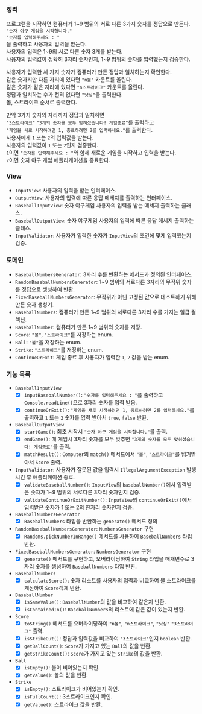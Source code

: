 ### 정리

프로그램을 시작하면 컴퓨터가 1~9 범위의 서로 다른 3가지 숫자를 정답으로 만든다.<br>
`"숫자 야구 게임을 시작합니다."`<br>
`"숫자를 입력해주세요 : "`<br>
을 출력하고 사용자의 입력을 받는다.<br>
사용자의 입력은 1~9의 서로 다른 숫자 3개를 받는다.<br>
사용자의 입력값이 정확히 3자리 숫자인지, 1~9 범위의 숫자를 입력했는지 검증한다.<br>

사용자가 입력한 세 가지 숫자가 컴퓨터가 만든 정답과 일치하는지 확인한다.<br>
같은 숫자지만 다른 자리에 있다면 `"n볼"` 카운트를 올린다.<br>
같은 숫자가 같은 자리에 있다면 `"n스트라이크"` 카운트를 올린다.<br>
정답과 일치하는 수가 전혀 없다면 `"낫싱"`을 출력한다.<br>
볼, 스트라이크 순서로 출력한다.<br>

만약 3가지 숫자와 자리까지 정답과 일치하면<br>
`"3스트라이크"`
`"3개의 숫자를 모두 맞히셨습니다! 게임종료"`를 출력하고<br>
`"게임을 새로 시작하려면 1, 종료하려면 2를 입력하세요."`를 출력한다.<br>
사용자에게 `1` 또는 `2`의 입력값을 받는다.<br>
사용자의 입력값이 `1` 또는 `2`인지 검증한다.<br>
`1`이면 `"숫자를 입력해주세요 : "`와 함께 새로운 게임을 시작하고 입력을 받는다.<br>
`2`이면 숫자 야구 게임 애플리케이션을 종료한다.

### View

- `InputView`: 사용자의 입력을 받는 인터페이스.
- `OutputView`: 사용자의 입력에 따른 응답 메세지를 출력하는 인터페이스.
- `BaseballInputView`: 숫자 야구게임 사용자의 입력을 받는 메세지 출력하는 클래스.
- `BaseballOutputView`: 숫자 야구게임 사용자의 입력에 따른 응답 메세지 출력하는 클래스.
- `InputValidator`: 사용자가 입력한 숫자가 `InputView`의 조건에 맞게 입력했는지 검증.

### 도메인

- `BaseballNumbersGenerator`: 3자리 수를 반환하는 메서드가 정의된 인터페이스.
- `RandomBaseballNumbersGenerator`: 1~9 범위의 서로다른 3자리의 무작위 숫자를 정답으로 생성하여 반환.
- `FixedBaseballNumbersGenerator`: 무작위가 아닌 고정된 값으로 테스트하기 위해 만든 숫자 생성기.
- `BaseballNumbers`: 컴퓨터가 만든 1~9 범위의 서로다른 3자리 수를 가지는 일급 컬렉션.
- `BaseballNumber`: 컴퓨터가 만든 1~9 범위의 숫자를 저장.
- `Score`: `"볼"`, `"스트라이크"`를 저장하는 enum.
- `Ball`: `"볼"`을 저장하는 enum.
- `Strike`: `"스트라이크"`를 저장하는 enum.
- `ContinueOrExit`: 게임 종료 후 사용자가 입력한 `1`, `2` 값을 받는 enum.

### 기능 목록

- `BaseballInputView`
    - [x] `inputBaseballNumber()`: `"숫자를 입력해주세요 : "`를 출력하고 `Console.readLine()`으로 3자리 숫자를 입력 받음.
    - [x] `continueOrExit()`: `"게임을 새로 시작하려면 1, 종료하려면 2를 입력하세요."`를 출력하고 `1` 또는 `2` 숫자를 입력 받아서 `true`, `false` 반환.
- `BaseballOutputView`
    - [x] `startGame()`: 최초 시작시 `"숫자 야구 게임을 시작합니다."`를 출력.
    - [x] `endGame()`: 매 게임시 3자리 숫자를 모두 맞추면 `"3개의 숫자를 모두 맞히셨습니다! 게임종료"`를 출력.
    - [x] `matchResult()`: `Computer`의 `match()` 메서드에서 `"볼"`, `"스트라이크"`를 넘겨받아서 `Score` 출력.
- `InputValidator`: 사용자가 잘못된 값을 입력시 `IllegalArgumentException` 발생시킨 후 애플리케이션 종료.
    - [x] `validateBaseballNumber()`: `InputView`의 `baseballNumber()`에서 입력받은 숫자가 1~9 범위의 서로다른 3자리 숫자인지 검증.
    - [x] `validateContinueOrExitNumber()`: `InputView`의 `continueOrExit()`에서 입력받은 숫자가 1 또는 2의 한자리 숫자인지 검증.
- `BaseballNumbersGenerator`
    - [x] `BaseballNumbers` 타입을 반환하는 `generate()` 메서드 정의
- `RandomBaseballNumbersGenerator`: `NumbersGenerator` 구현
    - [x] `Randoms.pickNumberInRange()` 메서드를 사용하여 `BaseballNumbers` 타입 반환.
- `FixedBaseballNumbersGenerator`: `NumbersGenerator` 구현
    - [x] `generate()` 메서드를 구현하고, 오버라이딩하여 `String` 타입을 매개변수로 3자리 숫자를 생성하여 `BaseballNumbers` 타입 반환.
- `BaseballNumbers`
    - [x] `calculateScore()`: 숫자 리스트를 사용자의 입력과 비교하여 볼 스트라이크를 계산하여 `Score`객체 반환.
- `BaseballNumber`
    - [x] `isSameValue()`: `BaseballNumber`의 값을 비교하여 같은지 반환.
    - [x] `isContainedIn()`: `BaseballNumbers`의 리스트에 같은 값이 있는지 반환.
- `Score`
    - [x] `toString()` 메서드를 오버라이딩하여 `"n볼"`, `"n스트라이크"`, `"낫싱"` `"3스트라이크"` 출력.
    - [x] `isStrikeOut()`: 정답과 입력값을 비교하여 `"3스트라이크"`인지 `boolean` 반환.
    - [x] `getBallCount()`: `Score`가 가지고 있는 `Ball`의 값을 반환.
    - [x] `getStrikeCount()`: `Score`가 가지고 있는 `Strike`의 값을 반환.
- `Ball`
    - [x] `isEmpty()`: 볼이 비어있는지 확인.
    - [x] `getValue()`: 볼의 값을 반환.
- `Strike`
    - [x] `isEmpty()`: 스트라이크가 비어있는지 확인.
    - [x] `isFullCount()`: 3스트라이크인지 확인.
    - [x] `getValue()`: 스트라이크 값을 반환.
